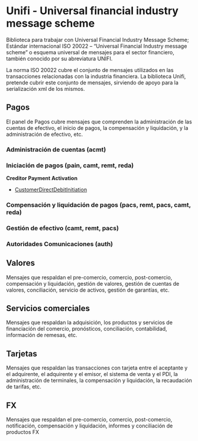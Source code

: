 # Unifi - Universal financial industry message scheme

Biblioteca para trabajar con Universal Financial Industry Message Scheme; Estándar internacional ISO 20022 – “Universal Financial Industry message scheme” o esquema universal de mensajes para el sector financiero, también conocido por su abreviatura UNIFI.

La norma ISO 20022 cubre el conjunto de mensajes utilizados en las transacciones relacionadas con la industria financiera. La biblioteca Unifi, pretende cubrir este conjunto de mensajes, sirviendo de apoyo para la serialización xml de los mismos.

## Pagos

El panel de Pagos cubre mensajes que comprenden la administración de las cuentas de efectivo, el inicio de pagos, la compensación y liquidación, y la administración de efectivo, etc.

### Administración de cuentas (acmt)

### Iniciación de pagos (pain, camt, remt, reda)

**Creditor Payment Activation**

* [CustomerDirectDebitInitiation](https://github.com/mdiago/Unifi/wiki/001-CustomerDirectDebitInitiation)

### Compensación y liquidación de pagos (pacs, remt, pacs, camt, reda)

### Gestión de efectivo (camt, remt, pacs)

### Autoridades Comunicaciones (auth)

## Valores

Mensajes que respaldan el pre-comercio, comercio, post-comercio, compensación y liquidación, gestión de valores, gestión de cuentas de valores, conciliación, servicio de activos, gestión de garantías, etc.

## Servicios comerciales

Mensajes que respaldan la adquisición, los productos y servicios de financiación del comercio, pronósticos, conciliación, contabilidad, información de remesas, etc.

## Tarjetas

Mensajes que respaldan las transacciones con tarjeta entre el aceptante y el adquirente, el adquirente y el emisor, el sistema de venta y el PDI, la administración de terminales, la compensación y liquidación, la recaudación de tarifas, etc.

## FX

Mensajes que respaldan el pre-comercio, comercio, post-comercio, notificación, compensación y liquidación, informes y conciliación de productos FX

